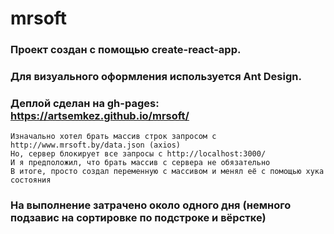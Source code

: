 # mrsoft

### Проект создан с помощью create-react-app.
### Для визуального оформления используется Ant Design.
### Деплой сделан на gh-pages: https://artsemkez.github.io/mrsoft/

    Изначально хотел брать массив строк запросом с http://www.mrsoft.by/data.json (axios)
    Но, сервер блокирует все запросы с http://localhost:3000/
    И я предположил, что брать массив с сервера не обязательно
    В итоге, просто создал переменную с массивом и менял её с помощью хука состояния

### На выполнение затрачено около одного дня (немного подзавис на сортировке по подстроке и вёрстке)

